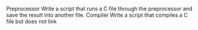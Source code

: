 Preprocessor
Write a script that runs a C file through the preprocessor and save the result into another file.
Compiler
Write a script that compiles a C file but does not link
